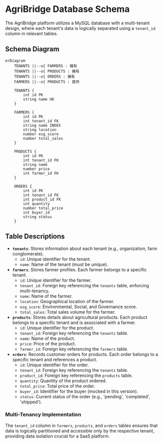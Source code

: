 # AgriBridge Database Schema

The AgriBridge platform utilizes a MySQL database with a multi-tenant design, where each tenant's data is logically separated using a `tenant_id` column in relevant tables.

## Schema Diagram

```mermaid
erDiagram
    TENANTS ||--o{ FARMERS : 擁有
    TENANTS ||--o{ PRODUCTS : 擁有
    TENANTS ||--o{ ORDERS : 擁有
    FARMERS ||--o{ PRODUCTS : 提供

    TENANTS {
        int id PK
        string name UK
    }

    FARMERS {
        int id PK
        int tenant_id FK
        string name INDEX
        string location
        number esg_score
        number total_sales
    }

    PRODUCTS {
        int id PK
        int tenant_id FK
        string name
        number price
        int farmer_id FK
    }

    ORDERS {
        int id PK
        int tenant_id FK
        int product_id FK
        int quantity
        number total_price
        int buyer_id
        string status
    }
```

## Table Descriptions

-   **`tenants`**: Stores information about each tenant (e.g., organization, farm conglomerate).
    -   `id`: Unique identifier for the tenant.
    -   `name`: Name of the tenant (must be unique).
-   **`farmers`**: Stores farmer profiles. Each farmer belongs to a specific tenant.
    -   `id`: Unique identifier for the farmer.
    -   `tenant_id`: Foreign key referencing the `tenants` table, enforcing multi-tenancy.
    -   `name`: Name of the farmer.
    -   `location`: Geographical location of the farmer.
    -   `esg_score`: Environmental, Social, and Governance score.
    -   `total_sales`: Total sales volume for the farmer.
-   **`products`**: Stores details about agricultural products. Each product belongs to a specific tenant and is associated with a farmer.
    -   `id`: Unique identifier for the product.
    -   `tenant_id`: Foreign key referencing the `tenants` table.
    -   `name`: Name of the product.
    -   `price`: Price of the product.
    -   `farmer_id`: Foreign key referencing the `farmers` table.
-   **`orders`**: Records customer orders for products. Each order belongs to a specific tenant and references a product.
    -   `id`: Unique identifier for the order.
    -   `tenant_id`: Foreign key referencing the `tenants` table.
    -   `product_id`: Foreign key referencing the `products` table.
    -   `quantity`: Quantity of the product ordered.
    -   `total_price`: Total price of the order.
    -   `buyer_id`: Identifier for the buyer (mocked in this version).
    -   `status`: Current status of the order (e.g., 'pending', 'completed', 'shipped').

### Multi-Tenancy Implementation
The `tenant_id` column in `farmers`, `products`, and `orders` tables ensures that data is logically partitioned and accessible only by the respective tenant, providing data isolation crucial for a SaaS platform.
